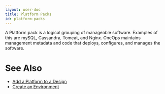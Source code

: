 ```yaml
---
layout: user-doc
title: Platform Packs
id: platform-packs
---
```


A Platform pack is a logical grouping of manageable software. Examples of this are mySQL, Cassandra, Tomcat, and Nginx. OneOps maintains management metadata and code that deploys, configures, and manages the software.

# See Also

* <a href="/user/design/add-a-platform-to-a-design.html">Add a Platform to a Design</a>
* <a href="/user/transition/create-an-environment.html">Create an Environment</a>